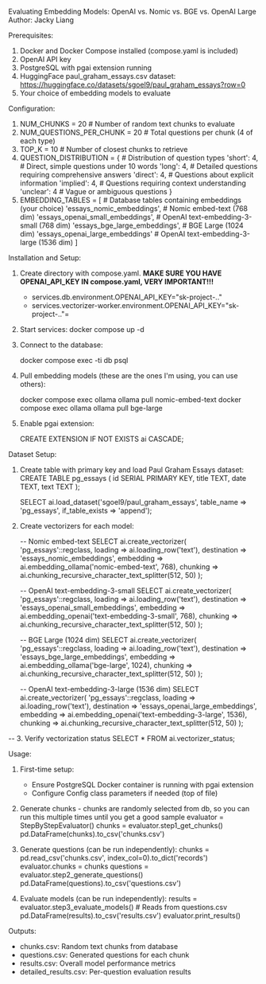 Evaluating Embedding Models: OpenAI vs. Nomic vs. BGE vs. OpenAI Large
Author: Jacky Liang

Prerequisites:
1. Docker and Docker Compose installed (compose.yaml is included)
2. OpenAI API key
3. PostgreSQL with pgai extension running
4. HuggingFace paul_graham_essays.csv dataset: https://huggingface.co/datasets/sgoel9/paul_graham_essays?row=0
5. Your choice of embedding models to evaluate

Configuration:
1. NUM_CHUNKS = 20               # Number of random text chunks to evaluate
2. NUM_QUESTIONS_PER_CHUNK = 20  # Total questions per chunk (4 of each type)
3. TOP_K = 10                    # Number of closest chunks to retrieve
4. QUESTION_DISTRIBUTION = {      # Distribution of question types
    'short': 4,    # Direct, simple questions under 10 words
    'long': 4,     # Detailed questions requiring comprehensive answers
    'direct': 4,   # Questions about explicit information
    'implied': 4,  # Questions requiring context understanding
    'unclear': 4   # Vague or ambiguous questions
}
5. EMBEDDING_TABLES = [          # Database tables containing embeddings (your choice)
    'essays_nomic_embeddings',        # Nomic embed-text (768 dim)
    'essays_openai_small_embeddings', # OpenAI text-embedding-3-small (768 dim)
    'essays_bge_large_embeddings',    # BGE Large (1024 dim)
    'essays_openai_large_embeddings'  # OpenAI text-embedding-3-large (1536 dim)
]

Installation and Setup:
1. Create directory with compose.yaml. **MAKE SURE YOU HAVE OPENAI_API_KEY IN compose.yaml, VERY IMPORTANT!!!**
    - services.db.environment.OPENAI_API_KEY="sk-project-.."
    - services.vectorizer-worker.environment.OPENAI_API_KEY="sk-project-.."=
2. Start services: docker compose up -d
3. Connect to the database:

   docker compose exec -ti db psql

4. Pull embedding models (these are the ones I'm using, you can use others):

   docker compose exec ollama ollama pull nomic-embed-text
   docker compose exec ollama ollama pull bge-large

5. Enable pgai extension:

   CREATE EXTENSION IF NOT EXISTS ai CASCADE;

Dataset Setup:
1. Create table with primary key and load Paul Graham Essays dataset:
   CREATE TABLE pg_essays (
       id SERIAL PRIMARY KEY,
       title TEXT,
       date TEXT,
       text TEXT
   );
   
   SELECT ai.load_dataset('sgoel9/paul_graham_essays', table_name => 'pg_essays', if_table_exists => 'append');

2. Create vectorizers for each model:

   -- Nomic embed-text
   SELECT ai.create_vectorizer(
      'pg_essays'::regclass,
      loading => ai.loading_row('text'),
      destination => 'essays_nomic_embeddings',
      embedding => ai.embedding_ollama('nomic-embed-text', 768),
      chunking => ai.chunking_recursive_character_text_splitter(512, 50)
   );

   -- OpenAI text-embedding-3-small
   SELECT ai.create_vectorizer(
      'pg_essays'::regclass,
      loading => ai.loading_row('text'),
      destination => 'essays_openai_small_embeddings',
      embedding => ai.embedding_openai('text-embedding-3-small', 768),
      chunking => ai.chunking_recursive_character_text_splitter(512, 50)
   );

   -- BGE Large (1024 dim)
   SELECT ai.create_vectorizer(
      'pg_essays'::regclass,
      loading => ai.loading_row('text'),
      destination => 'essays_bge_large_embeddings',
      embedding => ai.embedding_ollama('bge-large', 1024),
      chunking => ai.chunking_recursive_character_text_splitter(512, 50)
   );

   -- OpenAI text-embedding-3-large (1536 dim)
   SELECT ai.create_vectorizer(
      'pg_essays'::regclass,
      loading => ai.loading_row('text'),
      destination => 'essays_openai_large_embeddings', 
      embedding => ai.embedding_openai('text-embedding-3-large', 1536),
      chunking => ai.chunking_recursive_character_text_splitter(512, 50)
   );

-- 3. Verify vectorization status
SELECT * FROM ai.vectorizer_status;

Usage:
1. First-time setup:
   - Ensure PostgreSQL Docker container is running with pgai extension
   - Configure Config class parameters if needed (top of file)

2. Generate chunks - chunks are randomly selected from db, so you can run
                     this multiple times until you get a good sample
   evaluator = StepByStepEvaluator()
   chunks = evaluator.step1_get_chunks()
   pd.DataFrame(chunks).to_csv('chunks.csv')

3. Generate questions (can be run independently):
   chunks = pd.read_csv('chunks.csv', index_col=0).to_dict('records')
   evaluator.chunks = chunks
   questions = evaluator.step2_generate_questions()
   pd.DataFrame(questions).to_csv('questions.csv')

4. Evaluate models (can be run independently):
   results = evaluator.step3_evaluate_models()  # Reads from questions.csv
   pd.DataFrame(results).to_csv('results.csv')
   evaluator.print_results()

Outputs:
- chunks.csv: Random text chunks from database
- questions.csv: Generated questions for each chunk
- results.csv: Overall model performance metrics
- detailed_results.csv: Per-question evaluation results